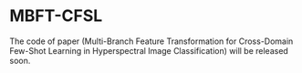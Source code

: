 # MBFT-CFSL
The code of paper (Multi-Branch Feature Transformation for Cross-Domain Few-Shot Learning in Hyperspectral Image Classification) will be released soon.
